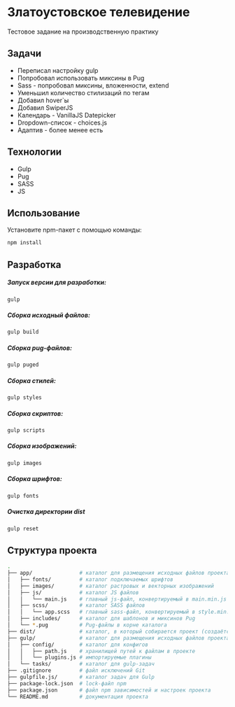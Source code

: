 # Златоустовское телевидение

Тестовое задание на производственную практику

## Задачи
- Переписал настройку gulp
- Попробовал использовать миксины в Pug
- Sass - попробовал миксины, вложенности, extend
- Уменьшил количество стилизаций по тегам
- Добавил hover`ы 
- Добавил SwiperJS
- Календарь - VanillaJS Datepicker
- Dropdown-список - choices.js
- Адаптив - более менее есть

## Технологии
- Gulp
- Pug
- SASS
- JS

## Использование 
Установите npm-пакет с помощью команды:
```sh
npm install
``` 

## Разработка

##### Запуск версии для разработки:
```sh
gulp
```

##### Сборка исходный файлов:
```sh
gulp build
```

##### Сборка pug-файлов:
```sh
gulp puged
```

##### Сборка стилей:
```sh
gulp styles
```

##### Сборка скриптов:
```sh
gulp scripts
```

##### Сборка изображений:

```sh
gulp images
```

##### Сборка шрифтов:

```sh
gulp fonts
```

##### Очистка директории dist
```sh
gulp reset
```

## Структура проекта
```bash
.
├── app/               # каталог для размещения исходных файлов проекта
│   ├── fonts/         # каталог подключаемых шрифтов
│   ├── images/        # каталог растровых и векторных изображений
│   ├── js/            # каталог JS файлов
│   │   └── main.js    # главный js-файл, конвертируемый в main.min.js
│   ├── scss/          # каталог SASS файлов
│   │   └── app.scss   # главный sass-файл, конвертируемый в style.min.css
│   ├── includes/      # каталог для шаблонов и миксинов Pug
│   └── *.pug          # Pug-файлы в корне каталога
├── dist/              # каталог, в который собирается проект (cоздаётся автоматически)
├── gulp/              # каталог для размещения исходных файлов проекта
│   ├── config/        # каталог для конфигов
│   │   ├── path.js    # хранилищей путей к файлам в проекте
│   │   └── plugins.js # импортируемые плагины
│   └── tasks/         # каталог для gulp-задач
├── .gitignore         # файл исключений Git
├── gulpfile.js/       # каталог задач для Gulp
├── package-lock.json  # lock-файл npm
├── package.json       # файл npm зависимостей и настроек проекта
└── README.md          # документация проекта
```